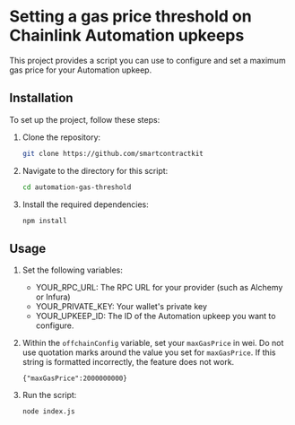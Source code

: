# Setting a gas price threshold on Chainlink Automation upkeeps

This project provides a script you can use to configure and set a maximum gas price for your Automation upkeep. 

## Installation 
 
To set up the project, follow these steps: 
 
1. Clone the repository:   
   ```bash      
   git clone https://github.com/smartcontractkit  
   ```    
1. Navigate to the directory for this script:  
   ```bash   
   cd automation-gas-threshold  
   ```
1. Install the required dependencies:    

   ```bash
   npm install
   ```

## Usage

1.  Set the following variables: 

    - YOUR_RPC_URL: The RPC URL for your provider (such as Alchemy or Infura) 
    - YOUR_PRIVATE_KEY: Your wallet's private key
    - YOUR_UPKEEP_ID: The ID of the Automation upkeep you want to configure.

1.  Within the `offchainConfig` variable, set your `maxGasPrice` in wei. Do not use 
    quotation marks around the value you set for `maxGasPrice`. If this string
    is formatted incorrectly, the feature does not work. 

    `{"maxGasPrice":2000000000}`

1. Run the script:
    ```bash
    node index.js
    ```
